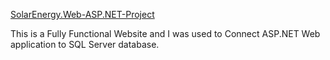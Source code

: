 <a href= "https://github.com/Arunraja75/SolarEnergy.Web-ASP.NET-Project/tree/main/SolarEnergy.Web"> SolarEnergy.Web-ASP.NET-Project </a>

This is a Fully Functional Website and I was used to Connect ASP.NET Web application to SQL Server database.
